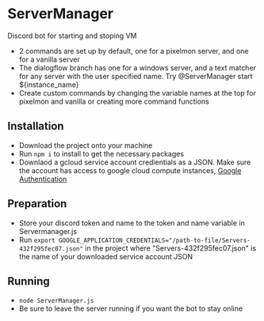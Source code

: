# ServerManager
Discord bot for starting and stoping VM
- 2 commands are set up by default, one for a pixelmon server, and one for a vanilla server
- The dialogflow branch has one for a windows server, and a text matcher for any server with the user specified name. Try @ServerManager start ${instance_name}
- Create custom commands by changing the variable names at the top for pixelmon and vanilla or creating more command functions

## Installation
- Download the project onto your machine
- Run `npm i` to install to get the necessary packages
- Downlaod a gcloud service account credientials as a JSON. Make sure the account has access to google cloud compute instances, [Google Authentication](https://cloud.google.com/docs/authentication/getting-started)

## Preparation
- Store your discord token and name to the token and name variable in Servermanager.js
- Run `export GOOGLE_APPLICATION_CREDENTIALS="/path-to-file/Servers-432f295fec07.json"` in the project where "Servers-432f295fec07.json" is the name of your downloaded service account JSON

## Running 
- `node ServerManager.js`
- Be sure to leave the server running if you want the bot to stay online
